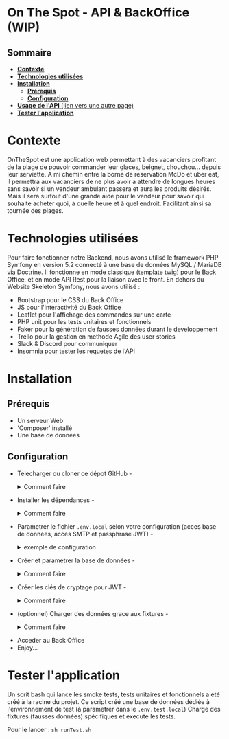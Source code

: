 # On The Spot - API & BackOffice (WIP)

## Sommaire

- [**Contexte**](#contexte)
- [**Technologies utilisées**](#technologies-utilisées)
- [**Installation**](#installation)
  - [**Prérequis**](#prérequis)
  - [**Configuration**](#configuration)
- [**Usage de l'API** (lien vers une autre page)](api-readme.md)
- [**Tester l'application**](#tester-l'application)

**Contexte**
===============

OnTheSpot est une application web permettant à des vacanciers profitant de la plage de pouvoir commander leur glaces, beignet, chouchou... depuis leur serviette.
A mi chemin entre la borne de reservation McDo et uber eat, il permettra aux vacanciers de ne plus avoir a attendre de longues heures sans savoir si un vendeur ambulant passera et aura les produits désirés.
Mais il sera surtout d'une grande aide pour le vendeur pour savoir qui souhaite acheter quoi, à quelle heure et à quel endroit. Facilitant ainsi sa tournée des plages.

**Technologies utilisées**
===============

Pour faire fonctionner notre Backend, nous avons utilisé le framework PHP Symfony en version 5.2 connecté à une base de données MySQL / MariaDB via Doctrine.
Il fonctionne en mode classique (template twig) pour le Back Office, et en mode API Rest pour la liaison avec le front.
En dehors du Website Skeleton Symfony, nous avons utilisé :
- Bootstrap pour le CSS du Back Office
- JS pour l'interactivité du Back Office
- Leaflet pour l'affichage des commandes sur une carte
- PHP unit pour les tests unitaires et fonctionnels
- Faker pour la génération de fausses données durant le developpement
- Trello pour la gestion en methode Agile des user stories
- Slack & Discord pour communiquer
- Insomnia pour tester les requetes de l'API

**Installation**
===============

**Prérequis**
----

- Un serveur Web
- 'Composer' installé
- Une base de données

**Configuration**
----

- Telecharger ou cloner ce dépot GitHub
-<details>
  <summary>Comment faire</summary>
  
  Clonage depuis le depot GitHub
  (en terminal, depuis la racine du projet)
  ```
  git clone git@github.com:O-clock-Oz/apo-OnTheSpot-back.git
  ```
</details>

- Installer les dépendances
-<details>
  <summary>Comment faire</summary>
  
  (en terminal, depuis la racine du projet)
  ```
  composer install
  ```
</details>

- Parametrer le fichier `.env.local` selon votre configuration (acces base de données, acces SMTP et passphrase JWT)
-<details>
  <summary>exemple de configuration</summary>
  
  ```
  DATABASE_URL="mysql://identifiant_bdd:mot_de_passe_bdd@127.0.0.1:3306/nom_bdd?serverVersion=mariadb-10.4.18"

  MAILER_DSN=smtp://identifiant_SMTP:mot_de_passe_SMTP@serveur_SMTP
  
  JWT_PASSPHRASE=phrase_secrete_au_libre_choix
  ```  
</details>

- Créer et parametrer la base de données
-<details>
  <summary>Comment faire</summary>
  
  (en terminal, depuis la racine du projet)
  
  Creation de la base de données
  ```
  bin/console doctrine:database:create
  ```
  
  Creation des tables, champs et relations (application des migrations)
  ```
  bin/console doctrine:migrations:migrate
  ```  
</details>

- Créer les clés de cryptage pour JWT
-<details>
  <summary>Comment faire</summary>
  
  (en terminal, depuis la racine du projet)
  ```
  bin/console lexik:jwt:generate-keypair
  ```
  
  (optionnel) deplacer la passphrase JWT presente dans .env et la mettre dans .env.local
</details>

- (optionnel) Charger des données grace aux fixtures
-<details>
  <summary>Comment faire</summary>
  
  (en terminal, depuis la racine du projet)
  ```
  bin/console doctrine:fixtures:load
  ```  
</details>

- Acceder au Back Office
- Enjoy...

**Tester l'application**
===============

Un scrit bash qui lance les smoke tests, tests unitaires et fonctionnels a été créé à la racine du projet.
Ce script créé une base de données dédiée à l'environnement de test (à parametrer dans le `.env.test.local`)
Charge des fixtures (fausses données) spécifiques
et execute les tests.

Pour le lancer :
`sh runTest.sh`
